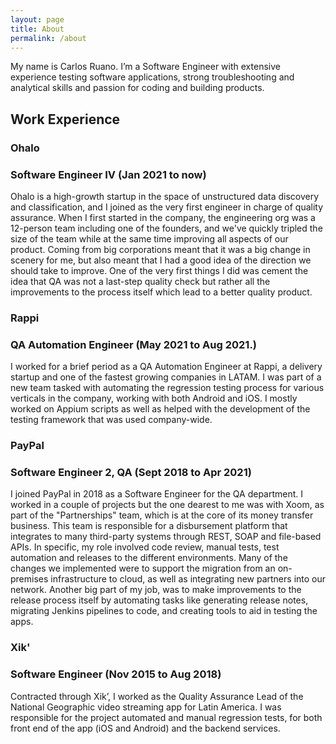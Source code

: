 ```yaml
---
layout: page
title: About
permalink: /about
---
```


My name is Carlos Ruano. I’m a Software Engineer with extensive experience testing software applications, strong troubleshooting and analytical skills and passion for coding and building products.

## Work Experience

### Ohalo
### Software Engineer IV (Jan 2021 to now)
Ohalo is a high-growth startup in the space of unstructured data discovery and classification, and I joined as the very first engineer in charge of quality assurance. When I first started in the company, the engineering org was a 12-person team including one of the founders, and we've quickly tripled the size of the team while at the same time improving all aspects of our product. Coming from big corporations meant that it was a big change in scenery for me, but also meant that I had a good idea of the direction we should take to improve. One of the very first things I did was cement the idea that QA was not a last-step quality check but rather all the improvements to the process itself which lead to a better quality product. 


### Rappi
### QA Automation Engineer (May 2021 to Aug 2021.)
I worked for a brief period as a QA Automation Engineer at Rappi, a delivery startup and one of the fastest growing companies in LATAM. I was part of a new team tasked with automating the regression testing process for various verticals in the company, working with both Android and iOS. I mostly worked on Appium scripts as well as helped with the development of the testing framework that was used company-wide.


### PayPal
### Software Engineer 2, QA (Sept 2018 to Apr 2021)
I joined PayPal in 2018 as a Software Engineer for the QA department. I worked in a couple of projects but the one dearest to me was with Xoom, as part of the "Partnerships" team, which is at the core of its money transfer business. This team is responsible for a disbursement platform that integrates to many third-party systems through REST, SOAP and file-based APIs.
In specific, my role involved code review, manual tests, test automation and releases to the different environments. Many of the changes we implemented were to support the migration from an on-premises infrastructure to cloud, as well as integrating new partners into our network.
Another big part of my job, was to make improvements to the release process itself by automating tasks like generating release notes, migrating Jenkins pipelines to code, and creating tools to aid in testing the apps.

### Xik'
### Software Engineer (Nov 2015 to Aug 2018)
Contracted through Xik’, I worked as the Quality Assurance Lead of the National Geographic video streaming app for Latin America. I was responsible for the project automated and manual regression tests, for both front end of the app (iOS and Android) and the backend services.
